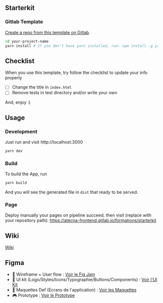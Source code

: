 ## Starterkit

### Gitlab Template

[Create a repo from this template on Gitlab](https://gitlab.com/atecna-frontend/formations/starterkit/export).

```bash
cd your-project-name
yarn install # If you don't have yarn installed, run: npm install -g yarn
```

## Checklist

When you use this template, try follow the checklist to update your info properly

- [ ] Change the title in `index.html`
- [ ] Remove tests in test directory and/or write your own

And, enjoy :)

## Usage

### Development

Just run and visit http://localhost:3000

```bash
yarn dev
```

### Build

To build the App, run

```bash
yarn build
```

And you will see the generated file in `dist` that ready to be served.

### Page

Deploy manually your pages on pipeline succeed, then visit (replace with your repository path): https://atecna-frontend.gitlab.io/formations/starterkit

## Wiki

[Wiki](https://gitlab.com/atecna-frontend/formations/starterkit/-/wikis/home)

## Figma

- 🔧 Wireframe + User flow : [Voir le Fig Jam](https://www.figma.com/file/FSpJMub3WPbZILzmDPanfo/Atelier-Wireframe---Formation-front-end?node-id=0%3A1)
- 🎉 UI kit (Logo/Styles/Icons/Typographie/Buttons/Components) : [Voir l'UI Kit](https://www.figma.com/file/uj1V4siWQmwfGuNuFDHvnb/Library---Formation?node-id=20%3A4107)
- 🎨 Maquettes Def (Ecrans de l'application) : [Voir les Maquettes](https://www.figma.com/file/RnuECqTTyGvtItflD3TKVk/%5BWEB-SPORTIVE%5D-Front-end-starter?node-id=56%3A281)
- 🎮 Prototype : [Voir le Prototype](https://www.figma.com/proto/RnuECqTTyGvtItflD3TKVk/%5BWEB-SPORTIVE%5D-Front-end-starter?page-id=56%3A248&node-id=201%3A1767&viewport=279%2C-3022%2C0.25&scaling=scale-down&starting-point-node-id=201%3A1767)
